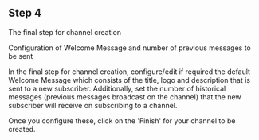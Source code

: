 ## Step 4
The final step for channel creation

Configuration of Welcome Message and number of previous messages to be sent

In the final step for channel creation, configure/edit if required the default Welcome Message which consists of the title, logo and description that is sent to a new subscriber. Additionally, set the number of historical messages (previous messages broadcast on the channel) that the new subscriber will receive on subscribing to a channel. 

Once you configure these, click on the 'Finish' for your channel to be created.
<!--stackedit_data:
eyJoaXN0b3J5IjpbNjU4Nzk1MjAxXX0=
-->